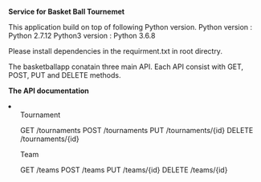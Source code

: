 <b>Service for Basket Ball Tournemet</b>

This application build on top of following Python version.
Python version : Python 2.7.12
Python3 version : Python 3.6.8

Please install dependencies in the requirment.txt in root directry.

The basketballapp conatain three main API. Each API consist with GET, POST, PUT and DELETE methods.

<b>The API documentation</b> 
<li>
  <ul>Tournament 
  
  GET /tournaments
  POST /tournaments
  PUT /tournaments/{id}
  DELETE /tournaments/{id}
  </ul>
  <ul>Team 
  
  GET /teams
  POST /teams
  PUT /teams/{id}
  DELETE /teams/{id}
  </ul>
 </li>
  



